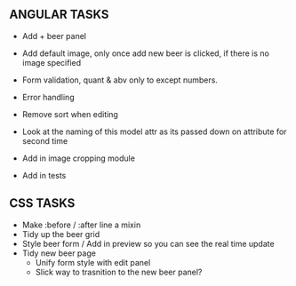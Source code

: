 ANGULAR TASKS
----------------------------
* Add + beer panel
* Add default image, only once add new beer is clicked, if there is no image specified
* Form validation, quant & abv only to except numbers.

* Error handling

* Remove sort when editing

* Look at the naming of this model attr as its passed down on attribute for second time
* Add in image cropping module
* Add in tests

CSS TASKS
----------------------------
* Make :before / :after line a mixin
* Tidy up the beer grid
* Style beer form / Add in preview so you can see the real time update
* Tidy new beer page
	- Unify form style with edit panel
	- Slick way to trasnition to the new beer panel? 

